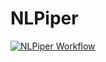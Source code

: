 # NLPiper

[![NLPiper Workflow](https://github.com/tomassosorio/NLPiper/actions/workflows/ci.yml/badge.svg)](https://github.com/tomassosorio/NLPiper/actions/workflows/ci.yml)